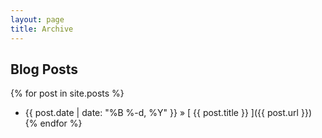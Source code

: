 ```yaml
---
layout: page
title: Archive
---
```


## Blog Posts

{% for post in site.posts %}
  * {{ post.date | date: "%B %-d, %Y" }} &raquo; [ {{ post.title }} ]({{ post.url }})
{% endfor %}

